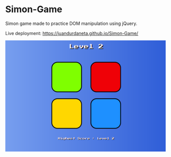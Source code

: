 # Simon-Game
Simon game made to practice DOM manipulation using jQuery.

Live deployment: https://juandurdaneta.github.io/Simon-Game/

![Game screenshot](screenshots/screenshot.png?raw=true)
